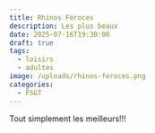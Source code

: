 ```yaml
---
title: Rhinos Féroces
description: Les plus beaux
date: 2025-07-16T19:30:00
draft: true
tags:
  - loisirs
  - adultes
image: /uploads/rhinos-feroces.png
categories:
  - FSGT
---
```


Tout simplement les meilleurs!!!
